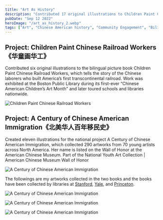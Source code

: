 ```yaml
---
title: "Art As History"
description: "Contributed 17 original illustrations to Children Paint Chinese Railroad Workers《华童画华工》 and A Century of Chinese American Immigration《北美华人百年移民史》, using art to honor Chinese American labor and migration stories. Helped preserve overlooked histories through youth creativity; works were exhibited nationally and collected by major university libraries."
pubDate: "Sep 12 2022"
heroImage: "/art_as_history_2.webp"
tags: ["Art", "Chinese American history", "Community Engagement", "Bilingual Storytelling", "Illustration", "Exhibition work"]
---
```


## Project: Children Paint Chinese Railroad Workers《华童画华工》
Contributed six original illustrations to the bilingual picture book Children Paint Chinese Railroad Workers, which tells the story of the Chinese laborers who built America’s first transcontinental railroad.
Work was exhibited at the Boston Public Library during its first-ever “Chinese American Children’s Art Month” and later toured schools and libraries nationwide.

![Children Paint Chinese Railroad Workers](/art_as_history_1.webp)




## Project: A Century of Chinese American Immigration《北美华人百年移民史》
Created eleven illustrations for the national project A Century of Chinese American Immigration, which collected 290 artworks from 70 young artists across North America.
Her name is listed on the Wall of Honor at the American Chinese Museum.
Part of the National Youth Art Collection | American Chinese Museum Wall of Honor


![A Century of Chinese American Immigration](/art_as_history_5.webp)

The followings are my artworks collected in the two books and the books have been collected by libraries at [Stanford](https://searchworks.stanford.edu/view/14204935), [Yale](https://search.library.yale.edu/catalog/99160482703408651), and [Princeton](https://catalog.princeton.edu/catalog/SCSB-14776089).

![A Century of Chinese American Immigration](/art_as_history_2.webp)

![A Century of Chinese American Immigration](/art_as_history_3.webp)

![A Century of Chinese American Immigration](/art_as_history_4.webp)



